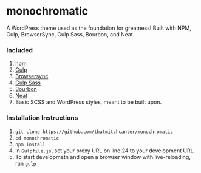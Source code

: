 # monochromatic

A WordPress theme used as the foundation for greatness! Built with NPM, Gulp, BrowserSync, Gulp Sass, Bourbon, and Neat.

### Included

1. [npm](https://www.npmjs.com/)
2. [Gulp](http://gulpjs.com/)
3. [Browsersync](https://www.browsersync.io/docs/gulp/)
4. [Gulp Sass](https://www.npmjs.com/package/gulp-sass)
5. [Bourbon](http://bourbon.io/)
6. [Neat](http://neat.bourbon.io/)
7. Basic SCSS and WordPress styles, meant to be built upon.

### Installation Instructions

1. ``git clone https://github.com/thatmitchcanter/monochromatic``
2. ``cd monochromatic``
3. ``npm install``
4. In ``Gulpfile.js``, set your proxy URL on line 24 to your development URL.
5. To start developmetn and open a browser window with live-reloading, run ``gulp``